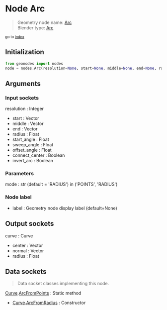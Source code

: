 
# Node Arc

> Geometry node name: [Arc](https://docs.blender.org/manual/en/latest/modeling/geometry_nodes/material/arc.html)<br>
  Blender type: [Arc](https://docs.blender.org/api/current/bpy.types.GeometryNodeCurveArc.html)
  
<sub>go to [index](/docs/index.md)</sub>

## Initialization

```python
from geonodes import nodes
node = nodes.Arc(resolution=None, start=None, middle=None, end=None, radius=None, start_angle=None, sweep_angle=None, offset_angle=None, connect_center=None, invert_arc=None, mode='RADIUS', label=None)
```



## Arguments


### Input sockets

resolution : Integer
- start : Vector
- middle : Vector
- end : Vector
- radius : Float
- start_angle : Float
- sweep_angle : Float
- offset_angle : Float
- connect_center : Boolean
- invert_arc : Boolean

### Parameters

mode : str (default = 'RADIUS') in ('POINTS', 'RADIUS')

### Node label

- label : Geometry node display label (default=None)

## Output sockets

curve : Curve
- center : Vector
- normal : Vector
- radius : Float

## Data sockets

> Data socket classes implementing this node.
  
[Curve](/docs/sockets/Curve.md).[ArcFromPoints](/docs/sockets/Curve.md#arcfrompoints) : Static method
- [Curve](/docs/sockets/Curve.md).[ArcFromRadius](/docs/sockets/Curve.md#arcfromradius) : Constructor
  
